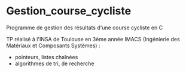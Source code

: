 # Gestion_course_cycliste
Programme de gestion des résultats d'une course cycliste en C

TP réalisé à l'INSA de Toulouse en 3ème année IMACS (Ingénierie des Matériaux et Composants Systèmes) :
- pointeurs, listes chaînées
- algorithmes de tri, de recherche
